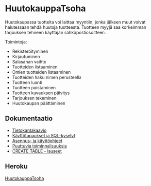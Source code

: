 # HuutokauppaTsoha

Huutokaupassa tuotteita voi laittaa myyntiin, jonka jälkeen muut voivat halutessaan tehdä huutoja tuotteesta. Tuotteen myyjä saa korkeimman tarjouksen tehneen käyttäjän sähköpostiosoitteen. 

Toimintoja:
+ Rekisteröityminen
+ Kirjautuminen
+ Salasanan vaihto
+ Tuotteiden listaaminen
+ Omien tuotteiden listaaminen
+ Tuotteiden haku nimen perusteella
+ Tuotteen luonti
+ Tuotteen poistaminen
+ Tuotteen kuvauksen päivitys
+ Tarjouksen tekeminen
+ Huutokaupan päättäminen

## Dokumentaatio

+ [Tietokantakaavio](https://github.com/SIholin/HuutokauppaTsoha/blob/master/documentation/Tietokantakaavio.pdf)
+ [Käyttötapaukset ja SQL-kyselyt](https://github.com/SIholin/HuutokauppaTsoha/blob/master/documentation/usage.md)
+ [Asennus- ja käyttöohjeet](https://github.com/SIholin/HuutokauppaTsoha/blob/master/documentation/installation.md)
+ [Puuttuvia toiminnalisuuksia](https://github.com/SIholin/HuutokauppaTsoha/blob/master/documentation/missing.md)
+ [CREATE TABLE - lauseet](https://github.com/SIholin/HuutokauppaTsoha/blob/master/documentation/createTable.md)

## Heroku

[HuutokauppaTsoha](https://enigmatic-temple-77296.herokuapp.com/)
